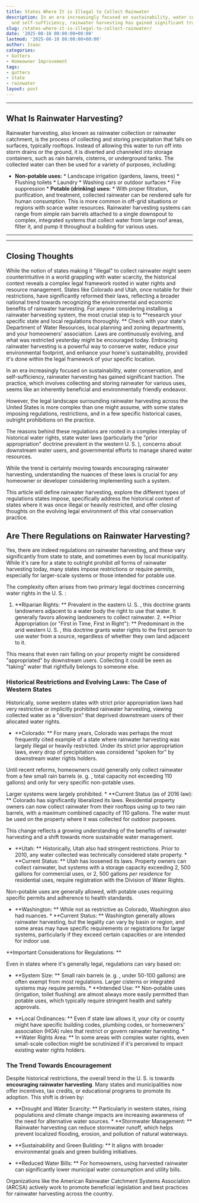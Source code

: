 ```yaml
---
title: States Where It is Illegal to Collect Rainwater
description: In an era increasingly focused on sustainability, water conservation,
  and self-sufficiency, rainwater harvesting has gained significant traction.
slug: /states-where-it-is-illegal-to-collect-rainwater/
date: '2025-08-10 00:00:00+00:00'
lastmod: '2025-08-10 00:00:00+00:00'
author: Isaac
categories:
- Gutters
- Homeowner Improvement
tags:
- gutters
- state
- rainwater
layout: post
---
```

---

## What Is Rainwater Harvesting?
Rainwater harvesting, also known as rainwater collection or rainwater catchment, is the process of collecting and storing precipitation that falls on surfaces, typically rooftops. Instead of allowing this water to run off into storm drains or the ground, it is diverted and channeled into storage containers, such as rain barrels, cisterns, or underground tanks.
The collected water can then be used for a variety of purposes, including:

* **Non-potable uses:** * Landscape irrigation (gardens, lawns, trees) * Flushing toilets * Laundry * Washing cars or outdoor surfaces * Fire suppression * **Potable (drinking) uses:** * With proper filtration, purification, and treatment, collected rainwater can be rendered safe for human consumption. This is more common in off-grid situations or regions with scarce water resources.
Rainwater harvesting systems can range from simple rain barrels attached to a single downspout to complex, integrated systems that collect water from large roof areas, filter it, and pump it throughout a building for various uses.
---
---

## Closing Thoughts
While the notion of states making it "illegal" to collect rainwater might seem counterintuitive in a world grappling with water scarcity, the historical context reveals a complex legal framework rooted in water rights and resource management. States like Colorado and Utah, once notable for their restrictions, have significantly reformed their laws, reflecting a broader national trend towards recognizing the environmental and economic benefits of rainwater harvesting.
For anyone considering installing a rainwater harvesting system, the most crucial step is to **research your specific state and local regulations thoroughly. ** Check with your state's Department of Water Resources, local planning and zoning departments, and your homeowners' association. Laws are continuously evolving, and what was restricted yesterday might be encouraged today.
Embracing rainwater harvesting is a powerful way to conserve water, reduce your environmental footprint, and enhance your home's sustainability, provided it's done within the legal framework of your specific location.

In an era increasingly focused on sustainability, water conservation, and self-sufficiency, rainwater harvesting has gained significant traction. The practice, which involves collecting and storing rainwater for various uses, seems like an inherently beneficial and environmentally friendly endeavor.

However, the legal landscape surrounding rainwater harvesting across the United States is more complex than one might assume, with some states imposing regulations, restrictions, and in a few specific historical cases, outright prohibitions on the practice.

The reasons behind these regulations are rooted in a complex interplay of historical water rights, state water laws (particularly the "prior appropriation" doctrine prevalent in the western U. S. ), concerns about downstream water users, and governmental efforts to manage shared water resources.

While the trend is certainly moving towards encouraging rainwater harvesting, understanding the nuances of these laws is crucial for any homeowner or developer considering implementing such a system.

This article will define rainwater harvesting, explore the different types of regulations states impose, specifically address the historical context of states where it was once illegal or heavily restricted, and offer closing thoughts on the evolving legal environment of this vital conservation practice.

##  Are There Regulations on Rainwater Harvesting?

Yes, there are indeed regulations on rainwater harvesting, and these vary significantly from state to state, and sometimes even by local municipality. While it's rare for a state to outright prohibit *all* forms of rainwater harvesting today, many states impose restrictions or require permits, especially for larger-scale systems or those intended for potable use.

The complexity often arises from two primary legal doctrines concerning water rights in the U. S. :

1. **Riparian Rights: ** Prevalent in the eastern U. S. , this doctrine grants landowners adjacent to a water body the right to use that water. It generally favors allowing landowners to collect rainwater. 2. **Prior Appropriation (or "First in Time, First in Right"): ** Predominant in the arid western U. S. , this doctrine grants water rights to the first person to use water from a source, regardless of whether they own land adjacent to it.

This means that even rain falling on your property might be considered "appropriated" by downstream users. Collecting it could be seen as "taking" water that rightfully belongs to someone else.

###  Historical Restrictions and Evolving Laws: The Case of Western States

Historically, some western states with strict prior appropriation laws had very restrictive or implicitly prohibited rainwater harvesting, viewing collected water as a "diversion" that deprived downstream users of their allocated water rights.

* **Colorado: ** For many years, Colorado was perhaps the most frequently cited example of a state where rainwater harvesting was largely illegal or heavily restricted. Under its strict prior appropriation laws, every drop of precipitation was considered "spoken for" by downstream water rights holders.

Until recent reforms, homeowners could generally only collect rainwater from a few small rain barrels (e. g. , total capacity not exceeding 110 gallons) and only for very specific non-potable uses.

Larger systems were largely prohibited. * **Current Status (as of 2016 law): ** Colorado has significantly liberalized its laws. Residential property owners can now collect rainwater from their rooftops using up to two rain barrels, with a maximum combined capacity of 110 gallons. The water must be used on the property where it was collected for outdoor purposes.

This change reflects a growing understanding of the benefits of rainwater harvesting and a shift towards more sustainable water management.

* **Utah: ** Historically, Utah also had stringent restrictions. Prior to 2010, any water collected was technically considered state property. * **Current Status: ** Utah has loosened its laws. Property owners can collect rainwater, but systems with a storage capacity exceeding 2, 500 gallons for commercial uses, or 2, 500 gallons *per residence* for residential uses, require registration with the Division of Water Rights.

Non-potable uses are generally allowed, with potable uses requiring specific permits and adherence to health standards.

* **Washington: ** While not as restrictive as Colorado, Washington also had nuances. * **Current Status: ** Washington generally allows rainwater harvesting, but the legality can vary by basin or region, and some areas may have specific requirements or registrations for larger systems, particularly if they exceed certain capacities or are intended for indoor use.

**Important Considerations for Regulations: **

Even in states where it's generally legal, regulations can vary based on:

* **System Size: ** Small rain barrels (e. g. , under 50-100 gallons) are often exempt from most regulations. Larger cisterns or integrated systems may require permits. * **Intended Use: ** Non-potable uses (irrigation, toilet flushing) are almost always more easily permitted than potable uses, which typically require stringent health and safety approvals.

* **Local Ordinances: ** Even if state law allows it, your city or county might have specific building codes, plumbing codes, or homeowners' association (HOA) rules that restrict or govern rainwater harvesting. * **Water Rights Area: ** In some areas with complex water rights, even small-scale collection might be scrutinized if it's perceived to impact existing water rights holders.

###  The Trend Towards Encouragement

Despite historical restrictions, the overall trend in the U. S. is towards **encouraging rainwater harvesting**. Many states and municipalities now offer incentives, tax credits, or educational programs to promote its adoption. This shift is driven by:

* **Drought and Water Scarcity: ** Particularly in western states, rising populations and climate change impacts are increasing awareness of the need for alternative water sources. * **Stormwater Management: ** Rainwater harvesting can reduce stormwater runoff, which helps prevent localized flooding, erosion, and pollution of natural waterways.

* **Sustainability and Green Building: ** It aligns with broader environmental goals and green building initiatives.

* **Reduced Water Bills: ** For homeowners, using harvested rainwater can significantly lower municipal water consumption and utility bills.

Organizations like the American Rainwater Catchment Systems Association (ARCSA) actively work to promote beneficial legislation and best practices for rainwater harvesting across the country.